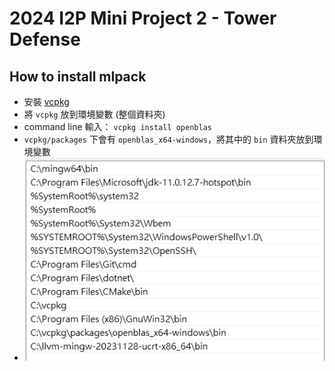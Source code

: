 # 2024 I2P Mini Project 2 - Tower Defense

## How to install mlpack
* 安裝 [vcpkg](https://learn.microsoft.com/zh-tw/vcpkg/get_started/get-started?pivots=shell-cmd)
* 將 `vcpkg` 放到環境變數 (整個資料夾)
* command line 輸入： `vcpkg install openblas`
* `vcpkg/packages` 下會有 `openblas_x64-windows`，將其中的 `bin` 資料夾放到環境變數
* ![alt text](image.png)